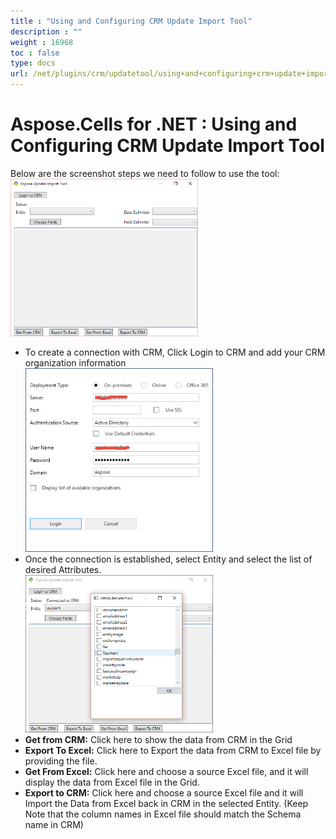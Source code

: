 ```yaml
---
title : "Using and Configuring CRM Update Import Tool" 
description : "" 
weight : 16968 
toc : false
type: docs
url: /net/plugins/crm/updatetool/using+and+configuring+crm+update+import+tool/
---
```


# Aspose.Cells for .NET : Using and Configuring CRM Update Import Tool


Below are the screenshot steps we need to follow to use the tool:  
![image](5115187)

*   To create a connection with CRM, Click Login to CRM and add your CRM organization information  
    ![image](5115189)
*   Once the connection is established, select Entity and select the list of desired Attributes.  
    ![image](5115188)
*   **Get from CRM:** Click here to show the data from CRM in the Grid
*   **Export To Excel:** Click here to Export the data from CRM to Excel file by providing the file.
*   **Get From Excel:** Click here and choose a source Excel file, and it will display the data from Excel file in the Grid.
*   **Export to CRM:** Click here and choose a source Excel file and it will Import the Data from Excel back in CRM in the selected Entity. (Keep Note that the column names in Excel file should match the Schema name in CRM)

